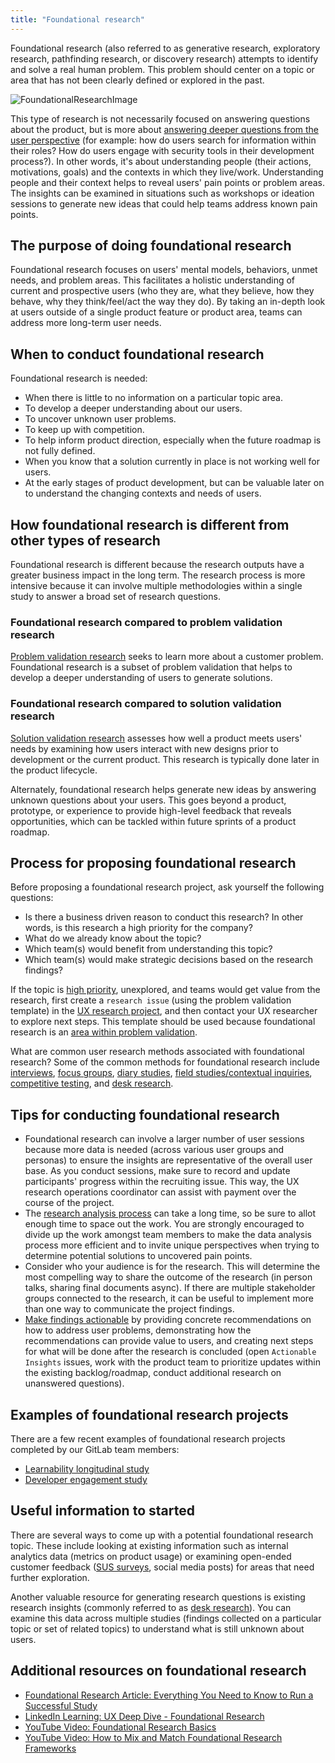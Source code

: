 ```yaml
---
title: "Foundational research"
---
```


Foundational research (also referred to as generative research, exploratory research, pathfinding research, or discovery research) attempts to identify and solve a real human problem. This problem should center on a topic or area that has not been clearly defined or explored in the past.

![FoundationalResearchImage](/handbook/product/ux/ux-research/foundational-research/FoundationalResearchImage.png)

This type of research is not necessarily focused on answering questions about the product, but is more about [answering deeper questions from the user perspective](/handbook/product/ux/ux-research/problem-validation-and-methods/#what-is-problem-validation) (for example: how do users search for information within their roles? How do users engage with security tools in their development process?). In other words, it's about understanding people (their actions, motivations, goals) and the contexts in which they live/work. Understanding people and their context helps to reveal users' pain points or problem areas. The insights can be examined in situations such as workshops or ideation sessions to generate new ideas that could help teams address known pain points.

## The purpose of doing foundational research

Foundational research focuses on users' mental models, behaviors, unmet needs, and problem areas. This facilitates a holistic understanding of current and prospective users (who they are, what they believe, how they behave, why they think/feel/act the way they do). By taking an in-depth look at users outside of a single product feature or product area, teams can address more long-term user needs.

## When to conduct foundational research

Foundational research is needed:

- When there is little to no information on a particular topic area.
- To develop a deeper understanding about our users.
- To uncover unknown user problems.
- To keep up with competition.
- To help inform product direction, especially when the future roadmap is not fully defined.
- When you know that a solution currently in place is not working well for users.
- At the early stages of product development, but can be valuable later on to understand the changing contexts and needs of users.

## How foundational research is different from other types of research

Foundational research is different because the research outputs have a greater business impact in the long term. The research process is more intensive because it can involve multiple methodologies within a single study to answer a broad set of research questions.

### Foundational research compared to problem validation research

[Problem validation research](/handbook/product/ux/ux-research/problem-validation-and-methods/#what-is-problem-validation) seeks to learn more about a customer problem. Foundational research is a subset of problem validation that helps to develop a deeper understanding of users to generate solutions.

### Foundational research compared to solution validation research

[Solution validation research](/handbook/product/ux/ux-research/solution-validation-and-methods/) assesses how well a product meets users' needs by examining how users interact with new designs prior to development or the current product. This research is typically done later in the product lifecycle.

Alternately, foundational research helps generate new ideas by answering unknown questions about your users. This goes beyond a product, prototype, or experience to provide high-level feedback that reveals opportunities, which can be tackled within future sprints of a product roadmap.

## Process for proposing foundational research

Before proposing a foundational research project, ask yourself the following questions:

- Is there a business driven reason to conduct this research? In other words, is this research a high priority for the company?
- What do we already know about the topic?
- Which team(s) would benefit from understanding this topic?
- Which team(s) would make strategic decisions based on the research findings?

If the topic is [high priority](/handbook/product/ux/ux-research/research-prioritization/), unexplored, and teams would get value from the research, first create a `research issue` (using the problem validation template) in the [UX research project](https://gitlab.com/gitlab-org/ux-research/-/issues), and then contact your UX researcher to explore next steps. This template should be used because foundational research is an [area within problem validation](/handbook/product/ux/ux-research/problem-validation-and-methods/#what-is-problem-validation).

What are common user research methods associated with foundational research?
Some of the common methods for foundational research include [interviews](/handbook/product/ux/ux-research/facilitating-user-interviews/), [focus groups](https://www.nngroup.com/articles/focus-groups/), [diary studies](/handbook/product/ux/ux-research/diary-studies/), [field studies/contextual inquiries](https://www.nngroup.com/articles/contextual-inquiry/), [competitive testing](https://www.nngroup.com/articles/competitive-usability-evaluations/), and [desk research](https://www.nngroup.com/articles/secondary-research-in-ux/).

## Tips for conducting foundational research

- Foundational research can involve a larger number of user sessions because more data is needed (across various user groups and personas) to ensure the insights are representative of the overall user base. As you conduct sessions, make sure to record and update participants' progress within the recruiting issue. This way, the UX research operations coordinator can assist with payment over the course of the project.
- The [research analysis process](/handbook/product/ux/ux-research/analyzing-research-data/) can take a long time, so be sure to allot enough time to space out the work. You are strongly encouraged to divide up the work amongst team members to make the data analysis process more efficient and to invite unique perspectives when trying to determine potential solutions to uncovered pain points.
- Consider who your audience is for the research. This will determine the most compelling way to share the outcome of the research (in person talks, sharing final documents async). If there are multiple stakeholder groups connected to the research, it can be useful to implement more than one way to communicate the project findings.
- [Make findings actionable](/handbook/product/ux/ux-research/research-insights/) by providing concrete recommendations on how to address user problems, demonstrating how the recommendations can provide value to users, and creating next steps for what will be done after the research is concluded (open `Actionable Insights` issues, work with the product team to prioritize updates within the existing backlog/roadmap, conduct additional research on unanswered questions).

## Examples of foundational research projects

There are a few recent examples of foundational research projects completed by our GitLab team members:

- [Learnability longitudinal study](https://docs.google.com/presentation/d/16hWaDGqkrIg2qQW-uJ7pIDWlwfyDwaXG3q9EXGlXZaI/edit?usp=sharing)
- [Developer engagement study](https://gitlab.com/gitlab-org/ux-research/-/issues/1599)

## Useful information to started

There are several ways to come up with a potential foundational research topic. These include looking at existing information such as internal analytics data (metrics on product usage) or examining open-ended customer feedback ([SUS surveys](/handbook/product/ux/sus-database/), social media posts) for areas that need further exploration.

Another valuable resource for generating research questions is existing research insights (commonly referred to as [desk research](https://www.nngroup.com/articles/secondary-research-in-ux/)). You can examine this data across multiple studies (findings collected on a particular topic or set of related topics) to understand what is still unknown about users.

## Additional resources on foundational research

- [Foundational Research Article: Everything You Need to Know to Run a Successful Study](https://dscout.com/people-nerds/generative-research-complete-guide)
- [LinkedIn Learning: UX Deep Dive - Foundational Research](https://www.linkedin.com/learning/ux-deep-dive-foundational-research/diving-into-foundational-research?autoAdvance=true&autoSkip=false&autoplay=true&resume=false&u=2255073)
- [YouTube Video: Foundational Research Basics](https://www.youtube.com/watch?v=0VbJDMZhcA8)
- [YouTube Video: How to Mix and Match Foundational Research Frameworks](https://www.youtube.com/watch?v=BHR6oZzsy6E)

